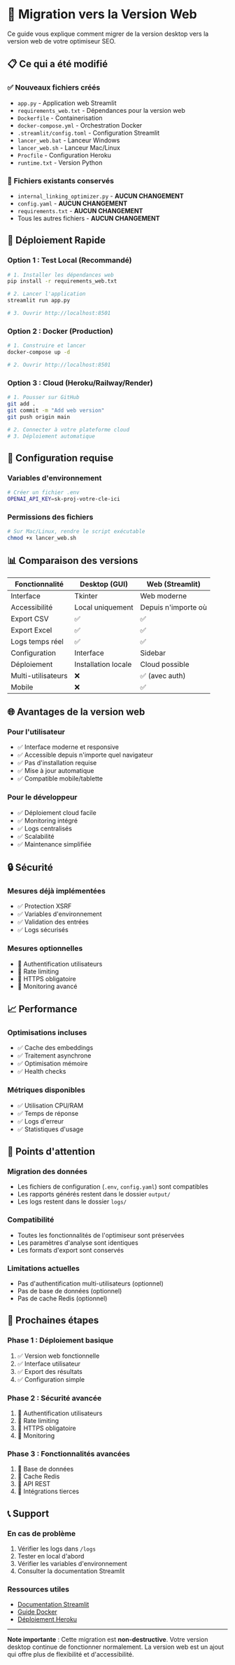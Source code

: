# 🔄 Migration vers la Version Web

Ce guide vous explique comment migrer de la version desktop vers la version web de votre optimiseur SEO.

## 📋 Ce qui a été modifié

### ✅ **Nouveaux fichiers créés**
- `app.py` - Application web Streamlit
- `requirements_web.txt` - Dépendances pour la version web
- `Dockerfile` - Containerisation
- `docker-compose.yml` - Orchestration Docker
- `.streamlit/config.toml` - Configuration Streamlit
- `lancer_web.bat` - Lanceur Windows
- `lancer_web.sh` - Lanceur Mac/Linux
- `Procfile` - Configuration Heroku
- `runtime.txt` - Version Python

### 🔄 **Fichiers existants conservés**
- `internal_linking_optimizer.py` - **AUCUN CHANGEMENT**
- `config.yaml` - **AUCUN CHANGEMENT**
- `requirements.txt` - **AUCUN CHANGEMENT**
- Tous les autres fichiers - **AUCUN CHANGEMENT**

## 🚀 Déploiement Rapide

### **Option 1 : Test Local (Recommandé)**

```bash
# 1. Installer les dépendances web
pip install -r requirements_web.txt

# 2. Lancer l'application
streamlit run app.py

# 3. Ouvrir http://localhost:8501
```

### **Option 2 : Docker (Production)**

```bash
# 1. Construire et lancer
docker-compose up -d

# 2. Ouvrir http://localhost:8501
```

### **Option 3 : Cloud (Heroku/Railway/Render)**

```bash
# 1. Pousser sur GitHub
git add .
git commit -m "Add web version"
git push origin main

# 2. Connecter à votre plateforme cloud
# 3. Déploiement automatique
```

## 🔧 Configuration requise

### **Variables d'environnement**
```bash
# Créer un fichier .env
OPENAI_API_KEY=sk-proj-votre-cle-ici
```

### **Permissions des fichiers**
```bash
# Sur Mac/Linux, rendre le script exécutable
chmod +x lancer_web.sh
```

## 📊 Comparaison des versions

| Fonctionnalité | Desktop (GUI) | Web (Streamlit) |
|----------------|----------------|-----------------|
| Interface | Tkinter | Web moderne |
| Accessibilité | Local uniquement | Depuis n'importe où |
| Export CSV | ✅ | ✅ |
| Export Excel | ✅ | ✅ |
| Logs temps réel | ✅ | ✅ |
| Configuration | Interface | Sidebar |
| Déploiement | Installation locale | Cloud possible |
| Multi-utilisateurs | ❌ | ✅ (avec auth) |
| Mobile | ❌ | ✅ |

## 🌐 Avantages de la version web

### **Pour l'utilisateur**
- ✅ Interface moderne et responsive
- ✅ Accessible depuis n'importe quel navigateur
- ✅ Pas d'installation requise
- ✅ Mise à jour automatique
- ✅ Compatible mobile/tablette

### **Pour le développeur**
- ✅ Déploiement cloud facile
- ✅ Monitoring intégré
- ✅ Logs centralisés
- ✅ Scalabilité
- ✅ Maintenance simplifiée

## 🔒 Sécurité

### **Mesures déjà implémentées**
- ✅ Protection XSRF
- ✅ Variables d'environnement
- ✅ Validation des entrées
- ✅ Logs sécurisés

### **Mesures optionnelles**
- 🔄 Authentification utilisateurs
- 🔄 Rate limiting
- 🔄 HTTPS obligatoire
- 🔄 Monitoring avancé

## 📈 Performance

### **Optimisations incluses**
- ✅ Cache des embeddings
- ✅ Traitement asynchrone
- ✅ Optimisation mémoire
- ✅ Health checks

### **Métriques disponibles**
- ✅ Utilisation CPU/RAM
- ✅ Temps de réponse
- ✅ Logs d'erreur
- ✅ Statistiques d'usage

## 🚨 Points d'attention

### **Migration des données**
- Les fichiers de configuration (`.env`, `config.yaml`) sont compatibles
- Les rapports générés restent dans le dossier `output/`
- Les logs restent dans le dossier `logs/`

### **Compatibilité**
- Toutes les fonctionnalités de l'optimiseur sont préservées
- Les paramètres d'analyse sont identiques
- Les formats d'export sont conservés

### **Limitations actuelles**
- Pas d'authentification multi-utilisateurs (optionnel)
- Pas de base de données (optionnel)
- Pas de cache Redis (optionnel)

## 🔮 Prochaines étapes

### **Phase 1 : Déploiement basique**
1. ✅ Version web fonctionnelle
2. ✅ Interface utilisateur
3. ✅ Export des résultats
4. ✅ Configuration simple

### **Phase 2 : Sécurité avancée**
1. 🔄 Authentification utilisateurs
2. 🔄 Rate limiting
3. 🔄 HTTPS obligatoire
4. 🔄 Monitoring

### **Phase 3 : Fonctionnalités avancées**
1. 🔄 Base de données
2. 🔄 Cache Redis
3. 🔄 API REST
4. 🔄 Intégrations tierces

## 📞 Support

### **En cas de problème**
1. Vérifier les logs dans `/logs`
2. Tester en local d'abord
3. Vérifier les variables d'environnement
4. Consulter la documentation Streamlit

### **Ressources utiles**
- [Documentation Streamlit](https://docs.streamlit.io/)
- [Guide Docker](https://docs.docker.com/)
- [Déploiement Heroku](https://devcenter.heroku.com/)

---

**Note importante** : Cette migration est **non-destructive**. Votre version desktop continue de fonctionner normalement. La version web est un ajout qui offre plus de flexibilité et d'accessibilité. 